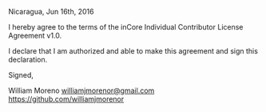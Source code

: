 Nicaragua, Jun 16th, 2016

I hereby agree to the terms of the inCore Individual Contributor License Agreement v1.0.

I declare that I am authorized and able to make this agreement and sign this declaration.

Signed,

William Moreno williamjmorenor@gmail.com https://github.com/williamjmorenor
